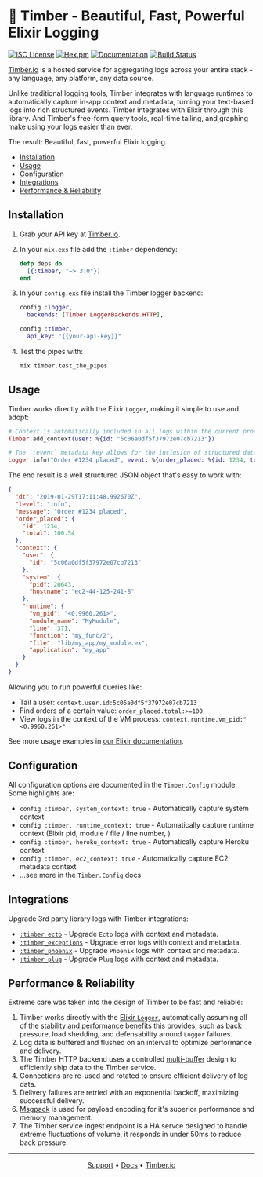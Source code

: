 # 🌲 Timber - Beautiful, Fast, Powerful Elixir Logging

[![ISC License](https://img.shields.io/badge/license-ISC-ff69b4.svg)](LICENSE.md)
[![Hex.pm](https://img.shields.io/hexpm/v/timber.svg?maxAge=18000=plastic)](https://hex.pm/packages/timber)
[![Documentation](https://img.shields.io/badge/hexdocs-latest-blue.svg)](https://hexdocs.pm/timber/index.html)
[![Build Status](https://travis-ci.org/timberio/timber-elixir.svg?branch=master)](https://travis-ci.org/timberio/timber-elixir)

[Timber.io][timber] is a hosted service for aggregating logs across your entire stack -
any language, any platform, any data source.

Unlike traditional logging tools, Timber integrates with language runtimes to automatically
capture in-app context and metadata, turning your text-based logs into rich structured events.
Timber integrates with Elixir through this library. And Timber's free-form query tools, real-time
tailing, and graphing make using your logs easier than ever.

The result: Beautiful, fast, powerful Elixir logging.

* [Installation](#installation)
* [Usage](#usage)
* [Configuration](#configuration)
* [Integrations](#integrations)
* [Performance & Reliability](#performance--reliability)

## Installation

1. Grab your API key at [Timber.io][signup].

2. In your `mix.exs` file add the `:timber` dependency:

    ```elixir
    defp deps do
      [{:timber, "~> 3.0"}]
    end
    ```

3. In your `config.exs` file install the Timber logger backend:

    ```elixir
    config :logger,
      backends: [Timber.LoggerBackends.HTTP],

    config :timber,
      api_key: "{{your-api-key}}"
    ```

4. Test the pipes with:

    ```shell
    mix timber.test_the_pipes
    ```

## Usage

Timber works directly with the Elixir `Logger`, making it simple to use and adopt:

  ```elixir
  # Context is automatically included in all logs within the current process
  Timber.add_context(user: %{id: "5c06a0df5f37972e07cb7213"})

  # The `:event` metadata key allows for the inclusion of structured data
  Logger.info("Order #1234 placed", event: %{order_placed: %{id: 1234, total: 100.54}})
  ```

The end result is a well structured JSON object that's easy to work with:

  ```json
  {
    "dt": "2019-01-29T17:11:48.992670Z",
    "level": "info",
    "message": "Order #1234 placed",
    "order_placed": {
      "id": 1234,
      "total": 100.54
    },
    "context": {
      "user": {
        "id": "5c06a0df5f37972e07cb7213"
      },
      "system": {
        "pid": 20643,
        "hostname": "ec2-44-125-241-8"
      },
      "runtime": {
        "vm_pid": "<0.9960.261>",
        "module_name": "MyModule",
        "line": 371,
        "function": "my_func/2",
        "file": "lib/my_app/my_module.ex",
        "application": "my_app"
      }
    }
  }
  ```

Allowing you to run powerful queries like:

* Tail a user: `context.user.id:5c06a0df5f37972e07cb7213`
* Find orders of a certain value: `order_placed.total:>=100`
* View logs in the context of the VM process: `context.runtime.vm_pid:"<0.9960.261>"`

See more usage examples in [our Elixir documentation][docs].

## Configuration

All configuration options are documented in the `Timber.Config` module. Some highlights are:

* `config :timber, system_context: true` - Automatically capture system context
* `config :timber, runtime_context: true` - Automatically capture runtime context (Elixir pid, module / file / line number, )
* `config :timber, heroku_context: true` - Automatically capture Heroku context
* `config :timber, ec2_context: true` - Automatically capture EC2 metadata context
* ...see more in the `Timber.Config` docs

## Integrations

Upgrade 3rd party library logs with Timber integrations:

* [`:timber_ecto`](https://github.com/timberio/timber-elixir-ecto) - Upgrade `Ecto` logs with context and metadata.
* [`:timber_exceptions`](https://github.com/timberio/timber-elixir-exceptions) - Upgrade error logs with context and metadata.
* [`:timber_phoenix`](https://github.com/timberio/timber-elixir-phoenix) - Upgrade `Phoenix` logs with context and metadata.
* [`:timber_plug`](https://github.com/timberio/timber-elixir-plug) - Upgrade `Plug` logs with context and metadata.

## Performance & Reliability

Extreme care was taken into the design of Timber to be fast and reliable:

1. Timber works directly with the [Elixir `Logger`][elixir_logger], automatically assuming all of
   the [stability and performance benefits][elixir_logger_runtime_configuration] this provides,
   such as back pressure, load shedding, and defensability around `Logger` failures.
2. Log data is buffered and flushed on an interval to optimize performance and delivery.
3. The Timber HTTP backend uses a controlled [multi-buffer][multi_buffer] design to efficiently
   ship data to the Timber service.
4. Connections are re-used and rotated to ensure efficient delivery of log data.
5. Delivery failures are retried with an exponential backoff, maximizing successful delivery.
6. [Msgpack][msgpack] is used for payload encoding for it's superior performance and memory
   management.
7. The Timber service ingest endpoint is a HA servce designed to handle extreme fluctuations of
   volume, it responds in under 50ms to reduce back pressure.

---

<p align="center">
<a href="mailto:support@timber.io">Support</a> &bull;
<a href="https://docs.timber.io/languages/elixir">Docs</a> &bull;
<a href="https://timber.io">Timber.io</a>
</p>

[docs]: https://docs.timber.io/languages/elixir
[elixir_logger]: https://hexdocs.pm/logger/master/Logger.html
[elixir_logger_runtime_configuration]: https://hexdocs.pm/logger/master/Logger.html#module-runtime-configuration
[msgpack]: https://msgpack.org/index.html
[multi_buffer]: https://en.wikipedia.org/wiki/Multiple_buffering
[signup]: https://app.timber.io
[timber]: https://timber.io
